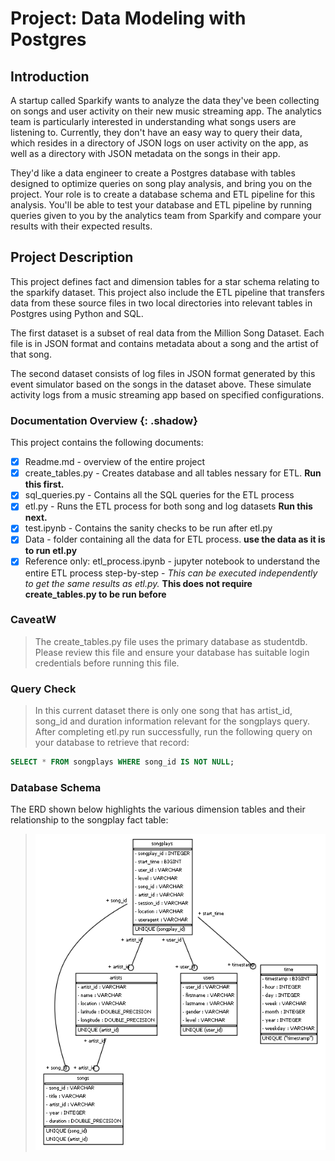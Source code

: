 
# Project: Data Modeling with Postgres

## Introduction
A startup called Sparkify wants to analyze the data they've been collecting on songs and user activity on their new music streaming app. The analytics team is particularly interested in understanding what songs users are listening to. Currently, they don't have an easy way to query their data, which resides in a directory of JSON logs on user activity on the app, as well as a directory with JSON metadata on the songs in their app.

They'd like a data engineer to create a Postgres database with tables designed to optimize queries on song play analysis, and bring you on the project. Your role is to create a database schema and ETL pipeline for this analysis. You'll be able to test your database and ETL pipeline by running queries given to you by the analytics team from Sparkify and compare your results with their expected results.

## Project Description
This project defines fact and dimension tables for a star schema relating to the sparkify dataset. This project also include the ETL pipeline that transfers data from these source files in two local directories into relevant tables in Postgres using Python and SQL.

The first dataset is a subset of real data from the Million Song Dataset. Each file is in JSON format and contains metadata about a song and the artist of that song. 

The second dataset consists of log files in JSON format generated by this event simulator based on the songs in the dataset above. These simulate activity logs from a music streaming app based on specified configurations.

### Documentation Overview {: .shadow}
This project contains the following documents: 
* [x] Readme.md - overview of the entire project
* [x] create_tables.py - Creates database and all tables nessary for ETL. **Run this first.**
* [x] sql_queries.py - Contains all the SQL queries for the ETL process
* [x] etl.py - Runs the ETL process for both song and log datasets **Run this next.**
* [x] test.ipynb - Contains the sanity checks to be run after etl.py
* [x] Data - folder containing all the data for ETL process. **use the data as it is to run etl.py**
* [x] Reference only: etl_process.ipynb - jupyter notebook to understand the entire ETL process step-by-step - *This can be executed independently to get the same results as etl.py.* **This does not require create_tables.py to be run before**

### CaveatW
> The create_tables.py file uses the primary database as studentdb. Please review this file and ensure your database has suitable login credentials before running this file. 

### Query Check 
>In this current dataset there is only one song that has artist_id, song_id and duration information relevant for the songplays query. After completing etl.py run successfully, run the following query on your database to retrieve that record: 

```SQL 
SELECT * FROM songplays WHERE song_id IS NOT NULL; 
```

### Database Schema
The ERD shown below highlights the various dimension tables and their relationship to the songplay fact table:

>![alt](sparkifyDB_ERD.png)






